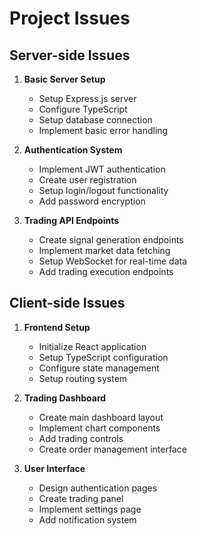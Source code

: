 # Project Issues

## Server-side Issues

1. **Basic Server Setup**

    - Setup Express.js server
    - Configure TypeScript
    - Setup database connection
    - Implement basic error handling

2. **Authentication System**

    - Implement JWT authentication
    - Create user registration
    - Setup login/logout functionality
    - Add password encryption

3. **Trading API Endpoints**
    - Create signal generation endpoints
    - Implement market data fetching
    - Setup WebSocket for real-time data
    - Add trading execution endpoints

## Client-side Issues

1. **Frontend Setup**

    - Initialize React application
    - Setup TypeScript configuration
    - Configure state management
    - Setup routing system

2. **Trading Dashboard**

    - Create main dashboard layout
    - Implement chart components
    - Add trading controls
    - Create order management interface

3. **User Interface**
    - Design authentication pages
    - Create trading panel
    - Implement settings page
    - Add notification system
